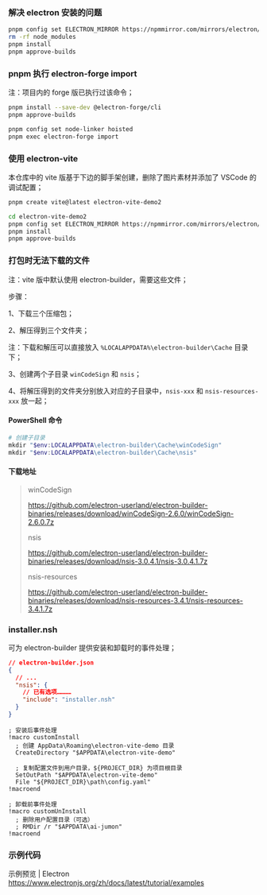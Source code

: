 ### 解决 electron 安装的问题

```bash
pnpm config set ELECTRON_MIRROR https://npmmirror.com/mirrors/electron/
rm -rf node_modules
pnpm install
pnpm approve-builds

```

### pnpm 执行 electron-forge import

注：项目内的 forge 版已执行过该命令；

```bash
pnpm install --save-dev @electron-forge/cli
pnpm approve-builds

pnpm config set node-linker hoisted
pnpm exec electron-forge import

```

### 使用 electron-vite

本仓库中的 vite 版基于下边的脚手架创建，删除了图片素材并添加了 VSCode 的调试配置；

```bash
pnpm create vite@latest electron-vite-demo2

cd electron-vite-demo2
pnpm config set ELECTRON_MIRROR https://npmmirror.com/mirrors/electron/
pnpm install
pnpm approve-builds

```

### 打包时无法下载的文件

注：vite 版中默认使用 electron-builder，需要这些文件；

步骤：

1、下载三个压缩包；

2、解压得到三个文件夹；

注：下载和解压可以直接放入 `%LOCALAPPDATA%\electron-builder\Cache` 目录下；

3、创建两个子目录 `winCodeSign` 和 `nsis`；

4、将解压得到的文件夹分别放入对应的子目录中，`nsis-xxx` 和 `nsis-resources-xxx` 放一起；

#### PowerShell 命令

```powershell
# 创建子目录
mkdir "$env:LOCALAPPDATA\electron-builder\Cache\winCodeSign"
mkdir "$env:LOCALAPPDATA\electron-builder\Cache\nsis"

```

#### 下载地址

> winCodeSign
>
> https://github.com/electron-userland/electron-builder-binaries/releases/download/winCodeSign-2.6.0/winCodeSign-2.6.0.7z
>
> nsis
> 
> https://github.com/electron-userland/electron-builder-binaries/releases/download/nsis-3.0.4.1/nsis-3.0.4.1.7z
>
> nsis-resources
> 
>  https://github.com/electron-userland/electron-builder-binaries/releases/download/nsis-resources-3.4.1/nsis-resources-3.4.1.7z

### installer.nsh

可为 electron-builder 提供安装和卸载时的事件处理；

```json
// electron-builder.json
{
  // ...
  "nsis": {
    // 已有选项…………
    "include": "installer.nsh"
  }
}
```

```nsh
; 安装后事件处理
!macro customInstall
  ; 创建 AppData\Roaming\electron-vite-demo 目录
  CreateDirectory "$APPDATA\electron-vite-demo"
  
  ; 复制配置文件到用户目录，${PROJECT_DIR} 为项目根目录
  SetOutPath "$APPDATA\electron-vite-demo"
  File "${PROJECT_DIR}\path\config.yaml"
!macroend

; 卸载前事件处理
!macro customUnInstall
  ; 删除用户配置目录（可选）
  ; RMDir /r "$APPDATA\ai-jumon"
!macroend

```

### 示例代码

示例预览 | Electron
https://www.electronjs.org/zh/docs/latest/tutorial/examples
